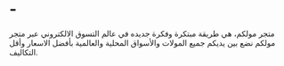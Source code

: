 # -
متجر مولكم،  هي طريقة مبتكرة وفكرة جديده في عالم التسوق الالكتروني عبر متجر مولكم نضع بين يديكم جميع المولات والأسواق المحلية والعالمية بأفضل الاسعار وأقل التكاليف.

